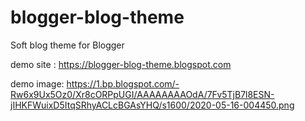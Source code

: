 # blogger-blog-theme
Soft blog theme for Blogger



demo site : https://blogger-blog-theme.blogspot.com

demo image: https://1.bp.blogspot.com/-Rw6x9Ux5Oz0/Xr8cORPpUGI/AAAAAAAAOdA/7Fv5TjB7l8ESN-jIHKFWuixD5ItqSRhyACLcBGAsYHQ/s1600/2020-05-16-004450.png

